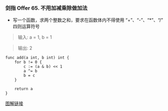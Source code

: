 ### 剑指 Offer 65. 不用加减乘除做加法

* 写一个函数，求两个整数之和，要求在函数体内不得使用 “+”、“-”、“*”、“/” 四则运算符号

> 输入: a = 1, b = 1

> 输出: 2

```
func add(a int, b int) int {
    for b != 0 {
        c := (a & b) << 1
        a ^= b
        b = c
    }

    return a
}

```
[图解链接](https://leetcode-cn.com/problems/bu-yong-jia-jian-cheng-chu-zuo-jia-fa-lcof/solution/mian-shi-ti-65-bu-yong-jia-jian-cheng-chu-zuo-ji-7/)
